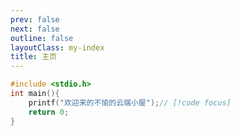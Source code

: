 ```yaml
---
prev: false
next: false
outline: false
layoutClass: my-index
title: 主页
---
```


<script setup>
import Home from './.vitepress/components/Home.vue'
</script>

```c
#include <stdio.h>
int main(){
    printf("欢迎来的不愉的云端小屋");// [!code focus]
    return 0;
}
```

<Home></Home>


